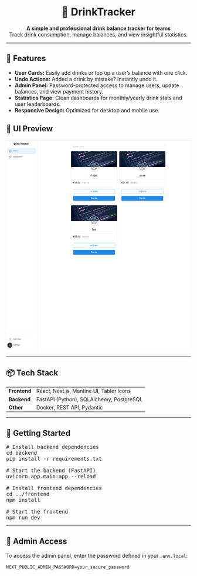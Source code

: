 <h1 align="center">🥤 DrinkTracker</h1>

<p align="center">
  <b>A simple and professional drink balance tracker for teams</b><br />
  Track drink consumption, manage balances, and view insightful statistics.
</p>

<hr/>

<h2>🚀 Features</h2>

<ul>
  <li><b>User Cards:</b> Easily add drinks or top up a user’s balance with one click.</li>
  <li><b>Undo Actions:</b> Added a drink by mistake? Instantly undo it.</li>
  <li><b>Admin Panel:</b> Password-protected access to manage users, update balances, and view payment history.</li>
  <li><b>Statistics Page:</b> Clean dashboards for monthly/yearly drink stats and user leaderboards.</li>
  <li><b>Responsive Design:</b> Optimized for desktop and mobile use.</li>
</ul>

<h2>📸 UI Preview</h2>

<p align="center">
  <img src="images/preview.png" alt="App Screenshot" width="600" />
</p>

<hr/>

<h2>📦 Tech Stack</h2>

<table>
  <tr>
    <td><b>Frontend</b></td>
    <td>React, Next.js, Mantine UI, Tabler Icons</td>
  </tr>
  <tr>
    <td><b>Backend</b></td>
    <td>FastAPI (Python), SQLAlchemy, PostgreSQL</td>
  </tr>
  <tr>
    <td><b>Other</b></td>
    <td>Docker, REST API, Pydantic</td>
  </tr>
</table>

<hr/>

<h2>🔧 Getting Started</h2>

<pre>
# Install backend dependencies
cd backend
pip install -r requirements.txt

# Start the backend (FastAPI)
uvicorn app.main:app --reload

# Install frontend dependencies
cd ../frontend
npm install

# Start the frontend
npm run dev
</pre>

<hr/>

<h2>🔐 Admin Access</h2>

To access the admin panel, enter the password defined in your `.env.local`:

```env
NEXT_PUBLIC_ADMIN_PASSWORD=your_secure_password
